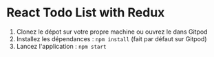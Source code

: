 # React Todo List with Redux

1. Clonez le dépot sur votre propre machine ou ouvrez le dans Gitpod
2. Installez les dépendances : `npm install` (fait par défaut sur Gitpod)
3. Lancez l'application : `npm start`
